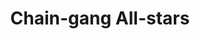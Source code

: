 ---
draft: false
slug: chain-gang-all-stars-9a2644ac
title: Chain-gang All-stars
type: books
params:
  book_title: Chain-gang All-stars
  tags:
    - LGBTQ+
    - audiobook
    - dystopia
    - fantasy
    - fiction
    - queer
    - science fiction
  cover: https://images-na.ssl-images-amazon.com/images/S/compressed.photo.goodreads.com/books/1682956296i/61190770.jpg
  isbn: '9780375715402'
  goodreads_link: https://www.goodreads.com/book/show/61190770-chain-gang-all-stars
  authors:
    - Nana Kwame Adjei-Brenyah
  publication_year: '2022'
  page_count: '384'
  short_book_description: Two top women gladiators fight for their freedom within a depraved private prison system not so far-removed from America's own.Loretta Thurwar and Hamara "Hurricane Staxxx" Stacker are the stars...
  russian_translation_status: unknown
  languages:
    - Английский
  book_description: 'Two top women gladiators fight for their freedom within a depraved private prison system not so far-removed from America''s own.Loretta Thurwar and Hamara "Hurricane Staxxx" Stacker are the stars of Chain-Gang All-Stars, the cornerstone of CAPE, or Criminal Action Penal Entertainment, a highly-popular, highly-controversial, profit-raising program in America''s increasingly dominant private prison industry. It''s the return of the gladiators and prisoners are competing for the ultimate prize: their freedom.In CAPE, prisoners travel as Links in Chain-Gangs, competing in death-matches for packed arenas with righteous protestors at the gates. Thurwar and Staxxx, both teammates and lovers, are the fan favorites. And if all goes well, Thurwar will be free in just a few matches, a fact she carries as heavily as her lethal hammer. As she prepares to leave her fellow Links, she considers how she might help preserve their humanity, in defiance of these so-called games, but CAPE''s corporate owners will stop at nothing to protect their status quo and the obstacles they lay in Thurwar''s path have devastating consequences.Moving from the Links in the field to the protestors to the CAPE employees and beyond,Chain-Gang All-Starsis a kaleidoscopic, excoriating look at the American prison system''s unholy alliance of systemic racism, unchecked capitalism, and mass incarceration, and a clear-eyed reckoning with what freedom in this country really means.'
  russian_audioversion: false
---